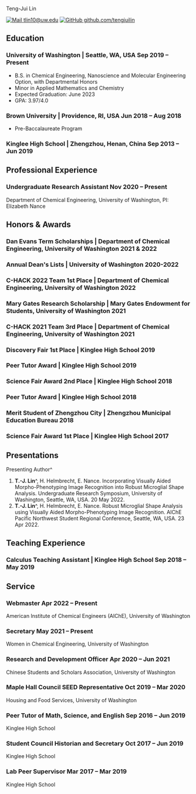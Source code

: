 <span class="name">Teng-Jui Lin</span>

<span class="info">

[![Mail](https://simpleicons.org/icons/minutemailer.svg) tlin10@uw.edu](mailto:tlin10@uw.edu)
[![GitHub](https://simpleicons.org/icons/github.svg) github.com/tengjuilin](https://github.com/tengjuilin)

</span>

## Education

### University of Washington | <location> Seattle, WA, USA </location> <time> Sep 2019 – Present </time>

- B.S. in Chemical Engineering, Nanoscience and Molecular Engineering Option, with Departmental Honors
- Minor in Applied Mathematics and Chemistry
- Expected Graduation: June 2023
- GPA: 3.97/4.0

### Brown University | <location> Providence, RI, USA </location> <time> Jun 2018 – Aug 2018 </time>

- Pre-Baccalaureate Program

### Kinglee High School | <location> Zhengzhou, Henan, China </location> <time> Sep 2013 – Jun 2019 </time>

## Professional Experience

### Undergraduate Research Assistant <time> Nov 2020 – Present </time>

<location> Department of Chemical Engineering, University of Washington, PI: Elizabeth Nance </location>

## Honors & Awards

<!-- May 2021, Jul 2022 -->
### Dan Evans Term Scholarships | <location> Department of Chemical Engineering, University of Washington </location> <time> 2021 & 2022 </time>

<!-- Jun 2020, Jun 2021, Jun 2022 -->
### Annual Dean's Lists | <location> University of Washington </location> <time> 2020-2022 </time>

<!-- Jan 2022 -->
### C-HACK 2022 Team 1st Place | <location> Department of Chemical Engineering, University of Washington </location> <time> 2022 </time>

<!-- Dec 2021 -->
### Mary Gates Research Scholarship | <location> Mary Gates Endowment for Students, University of Washington </location> <time> 2021 </time>

<!-- Jan 2021 -->
### C-HACK 2021 Team 3rd Place | <location> Department of Chemical Engineering, University of Washington </location> <time> 2021 </time>

<!-- May 2019 -->
### Discovery Fair 1st Place | <location> Kinglee High School </location> <time> 2019 </time>

<!-- May 2019 -->
### Peer Tutor Award | <location> Kinglee High School </location> <time> 2019 </time>

<!-- Jun 2018 -->
### Science Fair Award 2nd Place | <location> Kinglee High School </location> <time> 2018 </time>

<!-- May 2018 -->
### Peer Tutor Award | <location> Kinglee High School </location> <time> 2018 </time>

<!-- Apr 2018 -->
### Merit Student of Zhengzhou City | <location> Zhengzhou Municipal Education Bureau </location> <time> 2018 </time>

<!-- Jun 2017 -->
### Science Fair Award 1st Place | <location> Kinglee High School </location> <time> 2017 </time>

<!-- ## Publications -->

## Presentations

Presenting Author^

1. **T.-J. Lin**^, H. Helmbrecht, E. Nance. Incorporating Visually Aided Morpho-Phenotyping Image Recognition into Robust Microglial Shape Analysis. <location> Undergraduate Research Symposium, University of Washington, Seattle, WA, USA. </location> 20 May 2022.
1. **T.-J. Lin**^, H. Helmbrecht, E. Nance. Robust Microglial Shape Analysis using Visually Aided Morpho-Phenotyping Image Recognition. <location> AIChE Pacific Northwest Student Regional Conference, Seattle, WA, USA. </location> 23 Apr 2022.

<!-- ### Oral Presentations-->

<!-- Add at top in reverse chronological order. -->

<!-- ### Poster Presentations -->

<!-- Add at top in reverse chronological order. -->

## Teaching Experience

### Calculus Teaching Assistant  | <location> Kinglee High School </location> <time> Sep 2018 – May 2019 </time>

## Service

### Webmaster <time> Apr 2022 – Present </time>

<location> American Institute of Chemical Engineers (AIChE), University of Washington </location>

### Secretary <time> May 2021 – Present </time>

<location> Women in Chemical Engineering, University of Washington </location>

### Research and Development Officer <time> Apr 2020 – Jun 2021 </time>

<location> Chinese Students and Scholars Association, University of Washington </location>

### Maple Hall Council SEED Representative <time> Oct 2019 – Mar 2020 </time>

<location> Housing and Food Services, University of Washington </location>

### Peer Tutor of Math, Science, and English <time> Sep 2016 – Jun 2019 </time>

<location> Kinglee High School </location>

### Student Council Historian and Secretary <time> Oct 2017 – Jun 2019 </time>

<location> Kinglee High School </location>

### Lab Peer Supervisor <time> Mar 2017 – Mar 2019 </time>

<location> Kinglee High School </location>

<link rel="stylesheet" type="text/css" href="resume.css">
<script src="resume.js"></script>

<!-- Detail checks: 1. No period for each bullet; 2. Past tense for previous work; 3. Present tense for current work; 4. Spell check passed; 5. Grammarly check passed; 6. Sync with Linkedin; 7. Check paper format -->